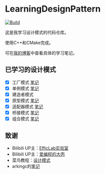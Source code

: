 # LearningDesignPattern

[![Build](https://github.com/MoonBite666/LearningDesignPattern/actions/workflows/c-cpp.yml/badge.svg)](https://github.com/MoonBite666/LearningDesignPattern/actions/workflows/c-cpp.yml)

这是我学习设计模式的代码仓库。

使用C++和CMake完成。

可在[我的博客](https://mfnest.tech)中查看具体的学习笔记。

## 已学习的设计模式

- [x] 工厂模式 [笔记](https://mfnest.tech/%e8%ae%be%e8%ae%a1%e6%a8%a1%e5%bc%8f%e5%ad%a6%e4%b9%a0-%e5%b7%a5%e5%8e%82%e6%a8%a1%e5%bc%8f/)
- [x] 单例模式 [笔记](https://mfnest.tech/%e8%ae%be%e8%ae%a1%e6%a8%a1%e5%bc%8f%e5%ad%a6%e4%b9%a0-%e5%8d%95%e4%be%8b%e6%a8%a1%e5%bc%8f/)
- [x] 建造者模式
- [x] 原型模式 [笔记](https://mfnest.tech/%e8%ae%be%e8%ae%a1%e6%a8%a1%e5%bc%8f%e5%ad%a6%e4%b9%a0-%e5%8e%9f%e5%9e%8b%e6%a8%a1%e5%bc%8f/)
- [x] 适配器模式 [笔记](https://mfnest.tech/%e8%ae%be%e8%ae%a1%e6%a8%a1%e5%bc%8f%e5%ad%a6%e4%b9%a0-%e9%80%82%e9%85%8d%e5%99%a8%e6%a8%a1%e5%bc%8f/)
- [x] 桥接模式 [笔记](https://mfnest.tech/%e8%ae%be%e8%ae%a1%e6%a8%a1%e5%bc%8f%e5%ad%a6%e4%b9%a0-%e6%a1%a5%e6%8e%a5%e6%a8%a1%e5%bc%8f/)
- [x] 组合模式 [笔记](https://mfnest.tech/%e8%ae%be%e8%ae%a1%e6%a8%a1%e5%bc%8f%e5%ad%a6%e4%b9%a0-%e7%bb%84%e5%90%88%e6%a8%a1%e5%bc%8f/)

## 致谢
- Bilibili UP主：[EfficLab实验室](https://space.bilibili.com/5953240)
- Bilibili UP主：[爱编程的大丙](https://space.bilibili.com/147020887)
- 菜鸟教程：[设计模式](https://www.runoob.com/design-pattern/design-pattern-tutorial.html)
- arkingc的[笔记](https://github.com/arkingc/note/blob/master/C++/STL%E6%BA%90%E7%A0%81%E5%89%96%E6%9E%90.md)